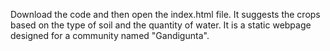 Download the code and then open the index.html file.
It suggests the crops based on the type of soil and the quantity of water.
It is a static webpage designed for a community named "Gandigunta".
